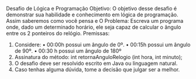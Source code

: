 Desafio de Lógica e Programação
Objetivo: O objetivo desse desafio é demonstrar sua habilidade e conhecimento em lógica
de programação. Assim saberemos como você pensa e
O Problema: Escreva um programa onde, dado um determinado horário, ele seja capaz de
calcular o ângulo entre os 2 ponteiros do relógio.
Premissas:
1. Considere:
• 00:00h possui um ângulo de 0º.
• 00:15h possui um ângulo de 90º.
• 00:30 h possui um ângulo de 180º
2. Assinatura do método:
int retornaAnguloRelogio (int hora, int minuto);
3. O desafio deve ser resolvido escrito em Java ou linguagem natural.
4. Caso tenhas alguma dúvida, tome a decisão que julgar ser a melhor. 
